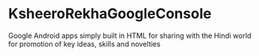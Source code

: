 # KsheeroRekhaGoogleConsole
Google Android apps simply built in HTML for sharing with the Hindi world for promotion of key ideas, skills and novelties
